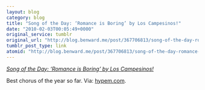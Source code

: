 ```yaml
---
layout: blog
category: blog
title: "Song of the Day: ‘Romance is Boring’ by Los Campesinos!"
date: "2010-02-03T00:05:49+0000"
original_service: tumblr
original_url: "http://blog.benward.me/post/367706813/song-of-the-day-romance-is-boring-by-los-campesinos"
tumblr_post_type: link
atomid: "http://blog.benward.me/post/367706813/song-of-the-day-romance-is-boring-by-los-campesinos"
---
```

*[Song of the Day: ‘Romance is Boring’ by Los Campesinos!](http://hypem.com/track/1026331/Los+Campesinos+-+Romance+is+Boring)*

Best chorus of the year so far.
Via: [hypem.com](http://hypem.com/#/track/1026331/Los+Campesinos+-+Romance+is+Boring).